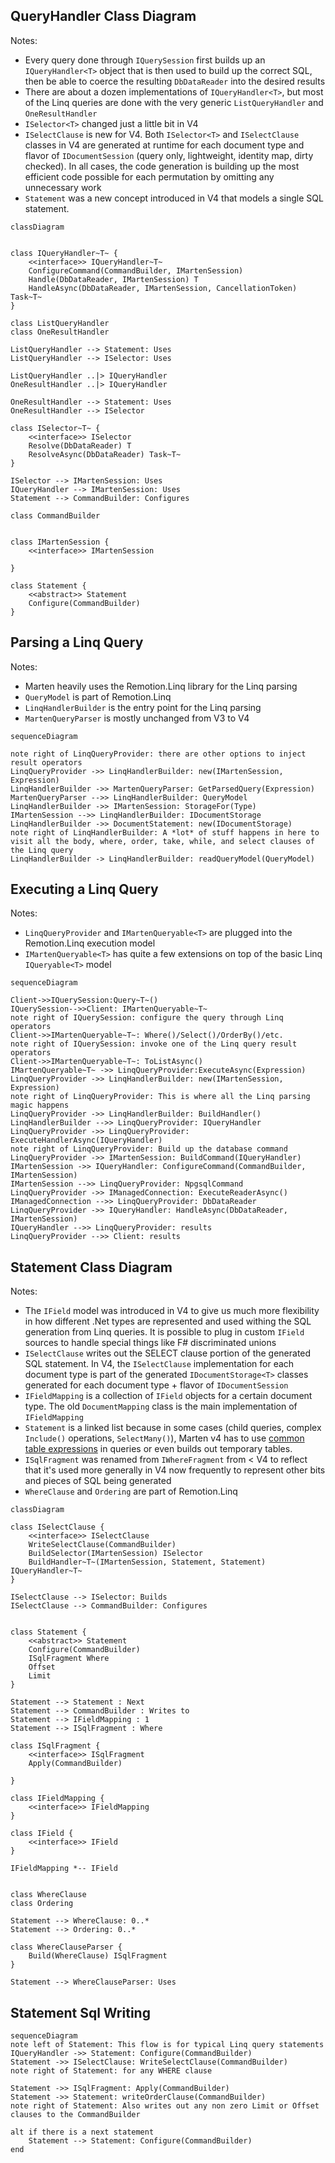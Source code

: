 ## QueryHandler Class Diagram

Notes:

* Every query done through `IQuerySession` first builds up an `IQueryHandler<T>` object that is then used to build up the correct SQL,
then be able to coerce the resulting `DbDataReader` into the desired results
* There are about a dozen implementations of `IQueryHandler<T>`, but most of the Linq queries are done with the very generic `ListQueryHandler` and `OneResultHandler` 
* `ISelector<T>` changed just a little bit in V4
* `ISelectClause` is new for V4. Both `ISelector<T>` and `ISelectClause` classes in V4 are generated at runtime for each document type and flavor of `IDocumentSession` (query only, lightweight, identity map, dirty checked). In all cases, the code generation is building up the most efficient code possible for each permutation by omitting any unnecessary work
* `Statement` was a new concept introduced in V4 that models a single SQL statement. 

``` mermaid
classDiagram


class IQueryHandler~T~ {
    <<interface>> IQueryHandler~T~
    ConfigureCommand(CommandBuilder, IMartenSession)
    Handle(DbDataReader, IMartenSession) T
    HandleAsync(DbDataReader, IMartenSession, CancellationToken) Task~T~
}

class ListQueryHandler
class OneResultHandler

ListQueryHandler --> Statement: Uses
ListQueryHandler --> ISelector: Uses

ListQueryHandler ..|> IQueryHandler
OneResultHandler ..|> IQueryHandler

OneResultHandler --> Statement: Uses
OneResultHandler --> ISelector

class ISelector~T~ {
    <<interface>> ISelector
    Resolve(DbDataReader) T
    ResolveAsync(DbDataReader) Task~T~
}

ISelector --> IMartenSession: Uses
IQueryHandler --> IMartenSession: Uses
Statement --> CommandBuilder: Configures

class CommandBuilder


class IMartenSession {
    <<interface>> IMartenSession

}

class Statement {
    <<abstract>> Statement
    Configure(CommandBuilder)
}

```


## Parsing a Linq Query

Notes:

* Marten heavily uses the Remotion.Linq library for the Linq parsing
* `QueryModel` is part of Remotion.Linq
* `LinqHandlerBuilder` is the entry point for the Linq parsing
* `MartenQueryParser` is mostly unchanged from V3 to V4

``` mermaid
sequenceDiagram

note right of LinqQueryProvider: there are other options to inject result operators
LinqQueryProvider ->> LinqHandlerBuilder: new(IMartenSession, Expression)
LinqHandlerBuilder ->> MartenQueryParser: GetParsedQuery(Expression)
MartenQueryParser -->> LinqHandlerBuilder: QueryModel
LinqHandlerBuilder ->> IMartenSession: StorageFor(Type)
IMartenSession -->> LinqHandlerBuilder: IDocumentStorage
LinqHandlerBuilder ->> DocumentStatement: new(IDocumentStorage)
note right of LinqHandlerBuilder: A *lot* of stuff happens in here to visit all the body, where, order, take, while, and select clauses of the Linq query
LinqHandlerBuilder -> LinqHandlerBuilder: readQueryModel(QueryModel)

```



## Executing a Linq Query

Notes:

* `LinqQueryProvider` and `IMartenQueryable<T>` are plugged into the Remotion.Linq execution model
* `IMartenQueryable<T>` has quite a few extensions on top of the basic Linq `IQueryable<T>` model

``` mermaid
sequenceDiagram

Client->>IQuerySession:Query~T~()
IQuerySession-->>Client: IMartenQueryable~T~
note right of IQuerySession: configure the query through Linq operators
Client->>IMartenQueryable~T~: Where()/Select()/OrderBy()/etc.
note right of IQuerySession: invoke one of the Linq query result operators
Client->>IMartenQueryable~T~: ToListAsync()
IMartenQueryable~T~ ->> LinqQueryProvider:ExecuteAsync(Expression)
LinqQueryProvider ->> LinqHandlerBuilder: new(IMartenSession, Expression)
note right of LinqQueryProvider: This is where all the Linq parsing magic happens
LinqQueryProvider ->> LinqHandlerBuilder: BuildHandler()
LinqHandlerBuilder -->> LinqQueryProvider: IQueryHandler
LinqQueryProvider ->> LinqQueryProvider: ExecuteHandlerAsync(IQueryHandler)
note right of LinqQueryProvider: Build up the database command
LinqQueryProvider ->> IMartenSession: BuildCommand(IQueryHandler)
IMartenSession ->> IQueryHandler: ConfigureCommand(CommandBuilder, IMartenSession)
IMartenSession -->> LinqQueryProvider: NpgsqlCommand
LinqQueryProvider ->> IManagedConnection: ExecuteReaderAsync()
IManagedConnection -->> LinqQueryProvider: DbDataReader
LinqQueryProvider ->> IQueryHandler: HandleAsync(DbDataReader, IMartenSession)
IQueryHandler -->> LinqQueryProvider: results
LinqQueryProvider -->> Client: results
```


## Statement Class Diagram

Notes:

* The `IField` model was introduced in V4 to give us much more flexibility in how different .Net types are represented and used withing the SQL generation from Linq queries. It is possible to plug in
custom `IField` sources to handle special things like F# discriminated unions
* `ISelectClause` writes out the SELECT clause portion of the generated SQL statement. In V4, the `ISelectClause` implementation for each document type is part of the generated `IDocumentStorage<T>` classes generated for each document type + flavor of `IDocumentSession`
* `IFieldMapping` is a collection of `IField` objects for a certain document type. The old `DocumentMapping` class is the main implementation of `IFieldMapping`
* `Statement` is a linked list because in some cases (child queries, complex `Include()` operations, `SelectMany()`), Marten v4 has to use [common table expressions](https://www.postgresqltutorial.com/postgresql-cte/) in queries or even builds out temporary tables.
* `ISqlFragment` was renamed from `IWhereFragment` from < V4 to reflect that it's used more generally in V4 now frequently to represent other bits and pieces of SQL being generated
* `WhereClause` and `Ordering` are part of Remotion.Linq

``` mermaid
classDiagram

class ISelectClause {
    <<interface>> ISelectClause
    WriteSelectClause(CommandBuilder)
    BuildSelector(IMartenSession) ISelector
    BuildHandler~T~(IMartenSession, Statement, Statement) IQueryHandler~T~
}

ISelectClause --> ISelector: Builds
ISelectClause --> CommandBuilder: Configures


class Statement {
    <<abstract>> Statement
    Configure(CommandBuilder)
    ISqlFragment Where
    Offset
    Limit
}

Statement --> Statement : Next
Statement --> CommandBuilder : Writes to
Statement --> IFieldMapping : 1
Statement --> ISqlFragment : Where

class ISqlFragment {
    <<interface>> ISqlFragment
    Apply(CommandBuilder)

}

class IFieldMapping {
    <<interface>> IFieldMapping
}

class IField {
    <<interface>> IField
}

IFieldMapping *-- IField


class WhereClause
class Ordering

Statement --> WhereClause: 0..*
Statement --> Ordering: 0..*

class WhereClauseParser {
    Build(WhereClause) ISqlFragment
}

Statement --> WhereClauseParser: Uses

```

## Statement Sql Writing

``` mermaid
sequenceDiagram
note left of Statement: This flow is for typical Linq query statements
IQueryHandler ->> Statement: Configure(CommandBuilder)
Statement ->> ISelectClause: WriteSelectClause(CommandBuilder)
note right of Statement: for any WHERE clause

Statement ->> ISqlFragment: Apply(CommandBuilder)
Statement ->> Statement: writeOrderClause(CommandBuilder)
note right of Statement: Also writes out any non zero Limit or Offset clauses to the CommandBuilder

alt if there is a next statement
    Statement --> Statement: Configure(CommandBuilder)
end

```